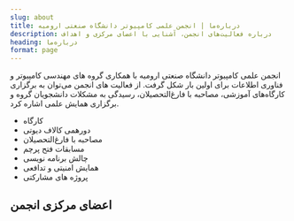 ```yaml
---
slug: about
title: درباره‌ما | انجمن علمی کامپیوتر دانشگاه صنعتی ارومیه
description: درباره فعالیت‌های انجمن، آشنایی با اعضای مرکزی و اهداف
heading: درباره‌ما
format: page
---
```


انجمن علمی کامپیوتر دانشگاه صنعتی ارومیه با همکاری گروه های مهندسی کامپیوتر و فناوری اطلاعات برای اولین بار شکل گرفت. از فعالیت های انجمن می‌توان به برگزاری کارگاه‌های آموزشی، مصاحبه با فارغ‌التحصیلان، رسیدگی به مشکلات دانشجویان گروه و برگزاری همایش علمی اشاره کرد.

- کارگاه
- دورهمی کالاف دیوتی
- مصاحبه با فارغ‌التحصیلان
- مسابقات فتح پرچم
- چالش برنامه نویسی
- همایش امنیتی و تدافعی
- پروژه های مشارکتی

## اعضای مرکزی انجمن
